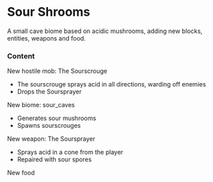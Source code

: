 # Sour Shrooms

A small cave biome based on acidic mushrooms, adding new blocks, entities, weapons and food.

### Content
New hostile mob: The Sourscrouge
 - The sourscrouge sprays acid in all directions, warding off enemies
 - Drops the Soursprayer

New biome: sour_caves
 - Generates sour mushrooms
 - Spawns sourscrouges

New weapon: The Soursprayer
 - Sprays acid in a cone from the player
 - Repaired with sour spores

New food
